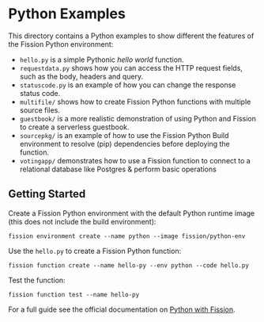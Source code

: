 # Python Examples

This directory contains a Python examples to show different the features of the Fission Python environment:
- `hello.py` is a simple Pythonic _hello world_ function.
- `requestdata.py` shows how you can access the HTTP request fields, such as the body, headers and query.
- `statuscode.py` is an example of how you can change the response status code.
- `multifile/` shows how to create Fission Python functions with multiple source files.
- `guestbook/` is a more realistic demonstration of using Python and Fission to create a serverless guestbook.
- `sourcepkg/` is an example of how to use the Fission Python Build environment to resolve (pip) dependencies 
  before deploying the function.
- `votingapp/` demonstrates how to use a Fission function to connect to a relational database like Postgres & perform basic operations
  

## Getting Started

Create a Fission Python environment with the default Python runtime image (this does not include the build environment):

```
fission environment create --name python --image fission/python-env
```

Use the `hello.py` to create a Fission Python function:
```
fission function create --name hello-py --env python --code hello.py 
```

Test the function:
```
fission function test --name hello-py
```

For a full guide see the official documentation on [Python with Fission](https://fission.io/docs/usage/languages/python/).
